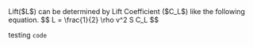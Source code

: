 <!-- index.mdx -->
<!-- Apply katex css -->
<link
  rel="stylesheet"
  href="https://cdn.jsdelivr.net/npm/katex@0.11.0/dist/katex.min.css"
  integrity="sha384-BdGj8xC2eZkQaxoQ8nSLefg4AV4/AwB3Fj+8SUSo7pnKP6Eoy18liIKTPn9oBYNG"
  crossOrigin="anonymous"
/>
Lift($L$) can be determined by Lift Coefficient ($C_L$) like the following equation.
$$
L = \frac{1}{2} \rho v^2 S C_L
$$

testing `code`
